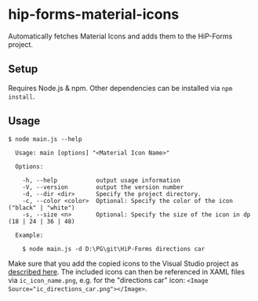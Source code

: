 # hip-forms-material-icons

Automatically fetches Material Icons and adds them to the HiP-Forms project.

## Setup

Requires Node.js & npm. Other dependencies can be installed via `npm install`.

## Usage

```
$ node main.js --help

  Usage: main [options] "<Material Icon Name>"

  Options:

    -h, --help           output usage information
    -V, --version        output the version number
    -d, --dir <dir>      Specify the project directory.
    -c, --color <color>  Optional: Specify the color of the icon ("black" | "white")
    -s, --size <n>       Optional: Specify the size of the icon in dp (18 | 24 | 36 | 48)

  Example:

    $ node main.js -d D:\PG\git\HiP-Forms directions car
```

Make sure that you add the copied icons to the Visual Studio project as [described here](https://blogs.msdn.microsoft.com/davidklinems/2007/12/18/quick-tip-add-files-to-visual-studio-projects-the-easy-way/). The included icons can then be referenced in XAML files via `ic_icon_name.png`, e.g. for the "directions car" icon: `<Image Source="ic_directions_car.png"></Image>`.
